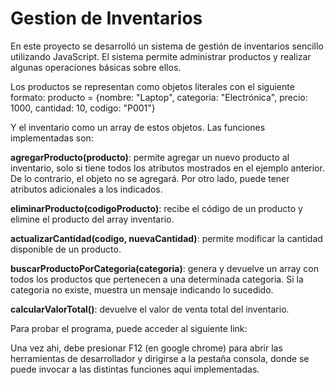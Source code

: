 # Gestion de Inventarios

En este proyecto se desarrolló un sistema de gestión de inventarios sencillo utilizando JavaScript. El sistema permite administrar productos y realizar algunas operaciones básicas sobre ellos.  

Los productos se representan como objetos literales con el siguiente formato:
producto = {nombre: "Laptop", categoria: "Electrónica", precio: 1000, cantidad: 10, codigo: "P001"}

Y el inventario como un array de estos objetos. Las funciones implementadas son:

**agregarProducto(producto)**: permite agregar un nuevo producto al inventario, solo si tiene todos los atributos mostrados en el ejemplo anterior. De lo contrario, el objeto no se agregará. Por otro lado, puede tener atributos adicionales a los indicados.

**eliminarProducto(codigoProducto)**: recibe el código de un producto y elimine el producto del array inventario.

**actualizarCantidad(codigo, nuevaCantidad)**: permite modificar la cantidad disponible de un producto.

**buscarProductoPorCategoria(categoria)**: genera y devuelve un array con todos los productos que pertenecen a una determinada categoria. Si la categoria no existe, muestra un mensaje indicando lo sucedido.

**calcularValorTotal()**: devuelve el valor de venta total del inventario.

Para probar el programa, puede acceder al siguiente link:

Una vez ahi, debe presionar F12 (en google chrome) para abrir las herramientas de desarrollador y dirigirse a la pestaña consola, donde se puede invocar a las distintas funciones aquí implementadas.


